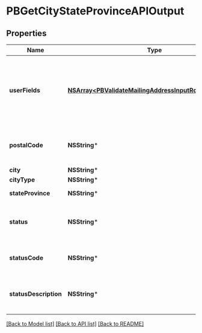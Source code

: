 # PBGetCityStateProvinceAPIOutput

## Properties
Name | Type | Description | Notes
------------ | ------------- | ------------- | -------------
**userFields** | [**NSArray&lt;PBValidateMailingAddressInputRowUserFields&gt;***](PBValidateMailingAddressInputRowUserFields.md) | These fields are returned, unmodified, in the user_fields section of the response. | [optional] 
**postalCode** | **NSString*** | The validated ZIP Code or postal code. | [optional] 
**city** | **NSString*** | City | [optional] 
**cityType** | **NSString*** | City.Type | [optional] 
**stateProvince** | **NSString*** | The state or province. | [optional] 
**status** | **NSString*** | Reports the success or failure of the match attempt. | [optional] 
**statusCode** | **NSString*** | Reason for failure, if there is one. | [optional] 
**statusDescription** | **NSString*** | Description of the problem, if there is one. | [optional] 

[[Back to Model list]](../README.md#documentation-for-models) [[Back to API list]](../README.md#documentation-for-api-endpoints) [[Back to README]](../README.md)


